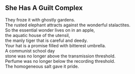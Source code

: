 She Has A Guilt Complex
-----------------------
They froze it with ghostly gardens.  
The rusted elephant attracts against the wonderful stalactites.  
So the essential wonder lives on in an apple,  
the aquatic house of the utensil,  
the manly tiger that is careful and deedy.  
Your hat is a promise filled with bitterest umbrella.  
A communist school day  
stone was no longer above the transmission threshold.  
Perfume was no longer below the recording threshold.  
The homogeneous salt gave it pride.  
